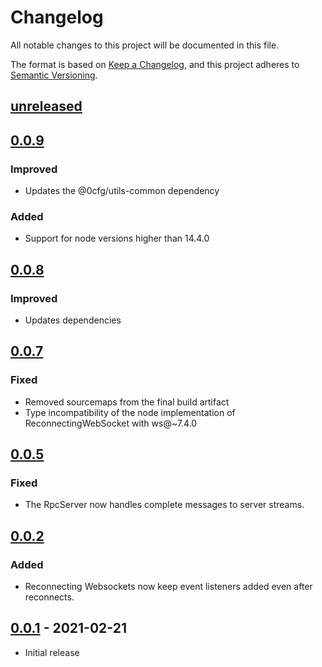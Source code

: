 # Changelog

All notable changes to this project will be documented in this file.

The format is based on [Keep a Changelog](https://keepachangelog.com/en/1.0.0/),
and this project adheres to [Semantic Versioning](https://semver.org/spec/v2.0.0.html).

## [unreleased]

## [0.0.9]

### Improved

- Updates the @0cfg/utils-common dependency

### Added

- Support for node versions higher than 14.4.0 

## [0.0.8]

### Improved

- Updates dependencies

## [0.0.7]

### Fixed

- Removed sourcemaps from the final build artifact
- Type incompatibility of the node implementation of ReconnectingWebSocket with ws@~7.4.0

## [0.0.5]

### Fixed

- The RpcServer now handles complete messages to server streams.

## [0.0.2]

### Added 

- Reconnecting Websockets now keep event listeners added even after reconnects.

## [0.0.1] - 2021-02-21

- Initial release

[unreleased]: https://github.com/0cfg/0cfg-rpc/compare/v0.0.9..HEAD
[0.0.9]: https://github.com/0cfg/0cfg-rpc/releases/tag/v0.0.9
[0.0.8]: https://github.com/0cfg/0cfg-rpc/releases/tag/v0.0.8
[0.0.7]: https://github.com/0cfg/0cfg-rpc/releases/tag/v0.0.7
[0.0.5]: https://github.com/0cfg/0cfg-rpc/releases/tag/v0.0.5
[0.0.2]: https://github.com/0cfg/0cfg-rpc/releases/tag/v0.0.2
[0.0.1]: https://github.com/0cfg/0cfg-rpc/releases/tag/v0.0.1
